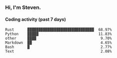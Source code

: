 ### Hi, I'm Steven.

#### Coding activity (past 7 days)
```
Rust      ▓▓▓▓▓▓▓▓▓▓▓▓▓▓▓▓▓▓▓▓▓▓▓▓▓▓▓▓▓▓  68.97%
Python    ▓▓▓▓▓                           11.83%
other     ▓▓▓▓                             9.70%
Markdown  ▓▓                               4.65%
Bash      ▓                                2.77%
Text                                       2.08%
```
